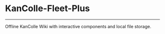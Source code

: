 # KanColle-Fleet-Plus
---------------------------------------------
Offline KanColle Wiki with interactive components and local file storage. 
